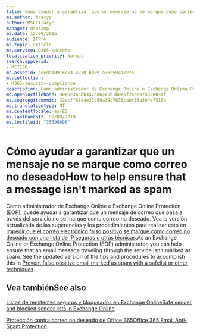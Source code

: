 ```yaml
---
title: Cómo ayudar a garantizar que un mensaje no se marque como correo no deseado
ms.author: tracyp
author: MSFTTracyP
manager: dansimp
ms.date: 12/09/2016
audience: ITPro
ms.topic: article
ms.service: O365-seccomp
localization_priority: Normal
search.appverid:
- MET150
ms.assetid: ceeda109-6c24-4270-bd09-a36959417276
ms.collection:
- M365-security-compliance
description: Como administrador de Exchange Online o Exchange Online Protection (EOP), puede ayudar a garantizar que un mensaje de correo que pasa a través del servicio no se marque como correo no deseado. Vea la versión actualizada de las sugerencias y los procedimientos para realizar esto en Impedir que el correo electrónico falso positivo se marque como correo no deseado con una lista de IP seguras u otras técnicas.
ms.openlocfilehash: 9069c36abb347ad6469b1b066f24ec074328034f
ms.sourcegitcommit: 32ecff689ae32c59a39b7633ca0f36a304e7516e
ms.translationtype: MT
ms.contentlocale: es-ES
ms.lasthandoff: 07/09/2019
ms.locfileid: "35599096"
---
```

# <a name="how-to-help-ensure-that-a-message-isnt-marked-as-spam"></a><span data-ttu-id="1fe1e-104">Cómo ayudar a garantizar que un mensaje no se marque como correo no deseado</span><span class="sxs-lookup"><span data-stu-id="1fe1e-104">How to help ensure that a message isn't marked as spam</span></span>

<span data-ttu-id="1fe1e-p102">Como administrador de Exchange Online o Exchange Online Protection (EOP), puede ayudar a garantizar que un mensaje de correo que pasa a través del servicio no se marque como correo no deseado. Vea la versión actualizada de las sugerencias y los procedimientos para realizar esto en [Impedir que el correo electrónico falso positivo se marque como correo no deseado con una lista de IP seguras u otras técnicas](https://go.microsoft.com/fwlink/p/?LinkID=534224).</span><span class="sxs-lookup"><span data-stu-id="1fe1e-p102">As an Exchange Online or Exchange Online Protection (EOP) administrator, you can help ensure that an email message traveling through the service isn't marked as spam. See the updated version of the tips and procedures to accomplish this in [Prevent false positive email marked as spam with a safelist or other techniques](https://go.microsoft.com/fwlink/p/?LinkID=534224).</span></span> 
  
## <a name="see-also"></a><span data-ttu-id="1fe1e-107">Vea también</span><span class="sxs-lookup"><span data-stu-id="1fe1e-107">See also</span></span>

[<span data-ttu-id="1fe1e-108">Listas de remitentes seguros y bloqueados en Exchange Online</span><span class="sxs-lookup"><span data-stu-id="1fe1e-108">Safe sender and blocked sender lists in Exchange Online</span></span>](safe-sender-and-blocked-sender-lists-faq.md)

[<span data-ttu-id="1fe1e-109">Protección contra correo no deseado de Office 365</span><span class="sxs-lookup"><span data-stu-id="1fe1e-109">Office 365 Email Anti-Spam Protection</span></span>](https://support.office.com/article/Office-365-Email-Anti-Spam-Protection-6a601501-a6a8-4559-b2e7-56b59c96a586)


